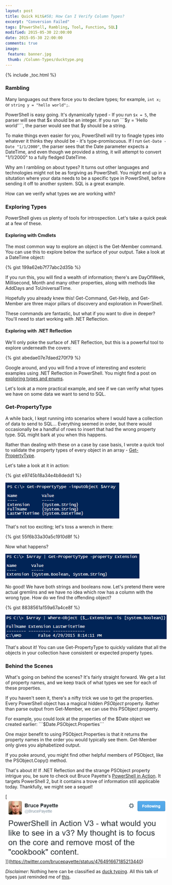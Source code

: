 ```yaml
---
layout: post
title: Quick Hit&#58; How Can I Verify Column Types?
excerpt: "Conversion Failed"
tags: [PowerShell, Rambling, Tool, Function, SQL]
modified: 2015-05-30 22:00:00
date: 2015-05-30 22:00:00
comments: true
image:
 feature: banner.jpg
 thumb: /Column-Types/ducktype.png
---
```

{% include _toc.html %}

### Rambling

Many languages out there force you to declare types; for example, ```int x;``` or ```string y = "hello world";```.

PowerShell is easy going. It's dynamically typed - If you run ```$x = 5```, the parser will see that $x should be an integer. If you run ```$y = 'Hello world'```, the parser would see that $y should be a string.

To make things even easier for you, PowerShell will try to finagle types into whatever it thinks they should be - it's type-promiscuous. If I run ```Get-Date -Date "1/1/2000"```, the parser sees that the Date parameter expects a DateTime, and even though we provided a string, it will attempt to convert "1/1/2000" to a fully fledged DateTime.

Why am I rambling on about types? It turns out other languages and technologies might not be as forgiving as PowerShell. You might end up in a situtation where your data needs to be a specific type in PowerShell, before sending it off to another system. SQL is a great example.

How can we verify what types we are working with?

### Exploring Types

PowerShell gives us plenty of tools for introspection. Let's take a quick peak at a few of these.

#### Exploring with Cmdlets

The most common way to explore an object is the Get-Member command. You can use this to explore below the surface of your output. Take a look at a DateTime object:

{% gist 199a62eb7f77abc2d35b %}

If you run this, you will find a wealth of information; there's are DayOfWeek, Millisecond, Month and many other properties, along with methods like AddDays and ToUniversalTime.

Hopefully you already knew this! Get-Command, Get-Help, and Get-Member are three major pillars of discovery and exploration in PowerShell.

These commands are fantastic, but what if you want to dive in deeper? You'll need to start working with .NET Reflection.

#### Exploring with .NET Reflection

We'll only poke the surface of .NET Reflection, but this is a powerful tool to explore underneath the covers:

{% gist abedae07e7daed270f79 %}

Google around, and you will find a trove of interesting and esoteric examples using .NET Reflection in PowerShell. You might find a post on [exploring types and enums](http://ramblingcookiemonster.github.io/Types-And-Enums/).

Let's look at a more practical example, and see if we can verify what types we have on some data we want to send to SQL.

### Get-PropertyType

A while back, I kept running into scenarios where I would have a collection of data to send to SQL... Everything seemed in order, but there would occasionally be a handful of rows to insert that had the wrong property type. SQL might bark at you when this happens.

Rather than dealing with these on a case by case basis, I wrote a quick tool to validate the property types of every object in an array - [Get-PropertyType](https://gallery.technet.microsoft.com/scriptcenter/Get-PropertyType-546b9eeb).

Let's take a look at it in action:

{% gist e9745b18a34e4b8dedd1 %}

![Get-PropertyTypes](/images/Column-Types/Get-PropertyTypes.png)

That's not too exciting; let's toss a wrench in there:

{% gist 55f6b33a30a5c1910d8f %}

Now what happens?

![Gremlins](/images/Column-Types/Gremlins.png)

No good! We have both strings and booleans now. Let's pretend there were actual gremlins and we have no idea which row has a column with the wrong type. How do we find the offending object?

{% gist 8838561a159a67a4ce8f %}

![Offender](/images/Column-Types/Offender.png)

That's about it! You can use Get-PropertyType to quickly validate that all the objects in your collection have consistent or expected property types.

### Behind the Scenes

What's going on behind the scenes? It's fairly straight forward. We get a list of property names, and we keep track of what types we see for each of these properties.

If you haven't seen it, there's a nifty trick we use to get the properties. Every PowerShell object has a magical hidden *PSObject* property. Rather than parse output from Get-Member, we can use this PSObject property.

For example, you could look at the properties of the $Date object we created earlier: ```$Date.PSObject.Properties```

One major benefit to using PSObject.Properties is that it returns the property names in the order you would typically see them. Get-Member only gives you alphabetized output.

If you poke around, you might find other helpful members of PSObject, like the PSObject.Copy() method.

That's about it! If .NET Reflection and the strange PSObject property intrigue you, be sure to check out Bruce Payette's [PowerShell in Action](http://www.manning.com/payette2/). It targets PowerShell 2, but it contains a trove of information still applicable today. Thankfully, we might see a sequel!

[![Action](/images/Column-Types/Action.png)]](https://twitter.com/brucepayette/status/476491667185213440)



*Disclaimer*: Nothing here can be classified as [duck typing](http://en.wikipedia.org/wiki/Duck_typing). All this talk of types just reminded me of [this](https://twitter.com/mmastrac/status/536332443398057984).